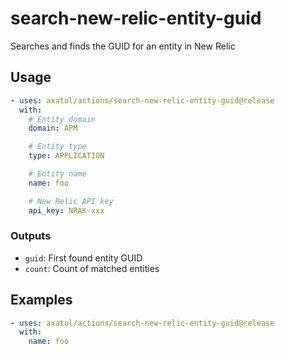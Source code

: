 # search-new-relic-entity-guid

Searches and finds the GUID for an entity in New Relic

## Usage

```yaml
- uses: axatol/actions/search-new-relic-entity-guid@release
  with:
    # Entity domain
    domain: APM

    # Entity type
    type: APPLICATION

    # Entity name
    name: foo

    # New Relic API key
    api_key: NRAK-xxx
```

### Outputs

- `guid`: First found entity GUID
- `count`: Count of matched entities

## Examples

```yaml
- uses: axatol/actions/search-new-relic-entity-guid@release
  with:
    name: foo
```
